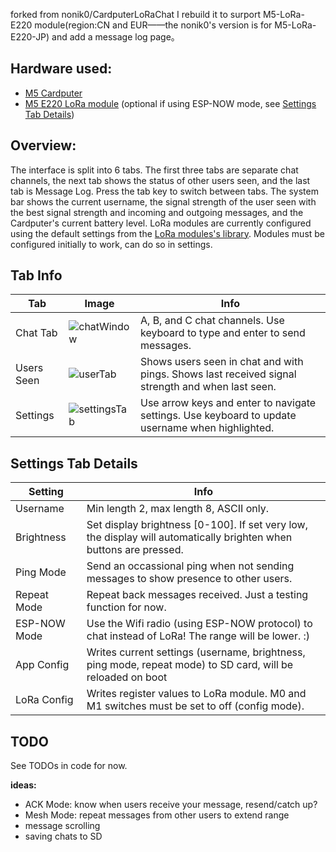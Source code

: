 forked from nonik0/CardputerLoRaChat
I rebuild it to surport M5-LoRa-E220 module(region:CN and EUR——the nonik0's version is for M5-LoRa-E220-JP) and add a message log page。

## Hardware used:
- [M5 Cardputer](https://shop.m5stack.com/products/m5stack-cardputer-kit-w-m5stamps3])
- [M5 E220 LoRa module](https://shop.m5stack.com/products/lora-unit-433mhz-with-antenna-e220) (optional if using ESP-NOW mode, see [Settings Tab Details](#settings-tab-details))

## Overview:
The interface is split into 6 tabs. The first three tabs are separate chat channels, the next tab shows the status of other users seen, and the last tab is Message Log. Press the tab key to switch between tabs. The system bar shows the current username, the signal strength of the user seen with the best signal strength and incoming and outgoing messages, and the Cardputer's current battery level. LoRa modules are currently configured using the default settings from the [LoRa modules's library](https://github.com/m5stack/M5-LoRa-E220). Modules must be configured initially to work, can do so in settings.

## Tab Info
Tab|Image|Info
---|---|---
Chat Tab|![chatWindow](https://github.com/nonik0/CardputerLoRaChat/assets/17152317/2f14c060-d6e2-4bbd-a743-855d09410a38)|A, B, and C chat channels. Use keyboard to type and enter to send messages.
Users Seen|![userTab](https://github.com/nonik0/CardputerLoRaChat/assets/17152317/cbe63ba1-48d6-478e-8def-97ffdfe75c00)|Shows users seen in chat and with pings. Shows last received signal strength and when last seen.
Settings|![settingsTab](https://github.com/nonik0/CardputerLoRaChat/assets/17152317/a966e694-fa3e-4055-949d-657cdcda9707)|Use arrow keys and enter to navigate settings. Use keyboard to update username when highlighted.

## Settings Tab Details

Setting|Info
---|---
Username|Min length 2, max length 8, ASCII only.
Brightness|Set display brightness [0-100]. If set very low, the display will automatically brighten when buttons are pressed.
Ping Mode|Send an occassional ping when not sending messages to show presence to other users.
Repeat Mode|Repeat back messages received. Just a testing function for now.
ESP-NOW Mode|Use the Wifi radio (using ESP-NOW protocol) to chat instead of LoRa! The range will be lower. :)
App Config|Writes current settings (username, brightness, ping mode, repeat mode) to SD card, will be reloaded on boot
LoRa Config|Writes register values to LoRa module. M0 and M1 switches must be set to off (config mode).

## TODO
See TODOs in code for now.

**ideas:**
- ACK Mode: know when users receive your message, resend/catch up?
- Mesh Mode: repeat messages from other users to extend range
- message scrolling
- saving chats to SD
